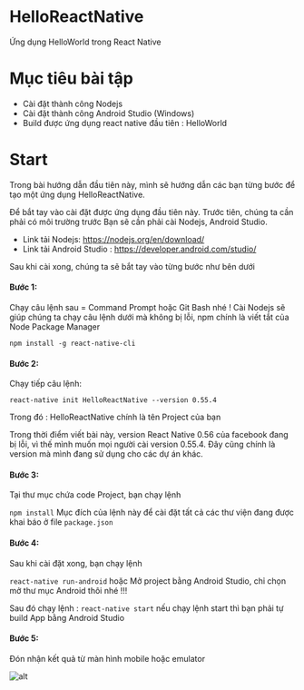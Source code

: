# HelloReactNative
Ứng dụng HelloWorld trong React Native

# Mục tiêu bài tập
- Cài đặt thành công Nodejs
- Cài đặt thành công Android Studio (Windows)
- Build được ứng dụng react native đầu tiên : HelloWorld

# Start

Trong bài hướng dẫn đầu tiên này, mình sẽ hướng dẫn các bạn từng bước để tạo một 
ứng dụng HelloReactNative.

Để bắt tay vào cài đặt được ứng dụng đầu tiên này. Trước tiên, chúng ta cần phải có môi trường trước
Bạn sẽ cần phải cài Nodejs, Android Studio.
- Link tải Nodejs: https://nodejs.org/en/download/
- Link tải Android Studio : https://developer.android.com/studio/

Sau khi cài xong, chúng ta sẽ bắt tay vào từng bước như bên dưới

####  Bước 1: 
Chạy câu lệnh sau = Command Prompt hoặc Git Bash nhé ! Cài Nodejs sẽ giúp chúng ta 
chạy câu lệnh dưới mà không bị lỗi, npm chính là viết tắt của Node Package Manager

```npm install -g react-native-cli```

#### Bước 2:
Chạy tiếp câu lệnh:

```react-native init HelloReactNative --version 0.55.4```

Trong đó : HelloReactNative chính là tên Project của bạn

Trong thời điểm viết bài này, version React Native 0.56 của facebook
đang bị lỗi, vì thế mình muốn mọi người cài version 0.55.4. Đây
cũng chính là version mà mình đang sử dụng cho các dự án khác.

#### Bước 3:
Tại thư mục chứa code Project, bạn chạy lệnh

```npm install```
Mục đích của lệnh này để cài đặt tất cả các thư viện đang được khai báo ở file `package.json`

#### Bước 4: 
Sau khi cài đặt xong, bạn chạy lệnh

```react-native run-android```
hoặc
Mở project bằng Android Studio, chỉ chọn mở thư mục Android thôi nhé !!!

Sau đó chạy lệnh : 
```react-native start```
nếu chạy lệnh start thì bạn phải tự build App bằng Android Studio

#### Bước 5: 
Đón nhận kết quả từ màn hình mobile hoặc emulator

![alt](https://github.com/anhtbok92/HelloReactNative/blob/master/img/react_native_hello_world.PNG)
